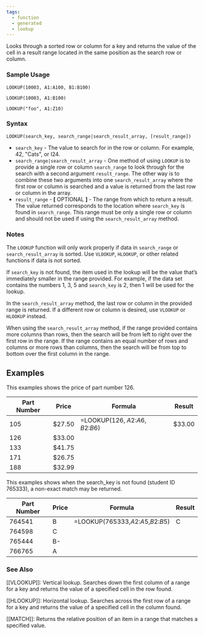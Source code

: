 ```yaml
---
tags:
  - function
  - generated
  - lookup
---
```


Looks through a sorted row or column for a key and returns the value of the cell in a result range located in the same position as the search row or column.

### Sample Usage

`LOOKUP(10003, A1:A100, B1:B100)`

`LOOKUP(10003, A1:B100)`

`LOOKUP("foo", A1:Z10)`

### Syntax

`LOOKUP(search_key, search_range|search_result_array, [result_range])`

* `search_key` - The value to search for in the row or column. For example, 42, "Cats", or I24.
* `search_range|search_result_array` - One method of using `LOOKUP` is to provide a single row or column `search_range` to look through for the search with a second argument `result_range`. The other way is to combine these two arguments into one `search_result_array` where the first row or column is searched and a value is returned from the last row or column in the array.
* `result_range` - **[** OPTIONAL **]** - The range from which to return a result. The value returned corresponds to the location where `search_key` is found in `search_range`. This range must be only a single row or column and should not be used if using the `search_result_array` method.

### Notes

The `LOOKUP` function will only work properly if data in `search_range` or `search_result_array` is sorted. Use `VLOOKUP`, `HLOOKUP`, or other related functions if data is not sorted.

If `search_key` is not found, the item used in the lookup will be the value that’s immediately smaller in the range provided. For example, if the data set contains the numbers 1, 3, 5 and `search_key` is 2, then 1 will be used for the lookup.

In the `search_result_array` method, the last row or column in the provided range is returned. If a different row or column is desired, use `VLOOKUP` or `HLOOKUP` instead.

When using the `search_result_array` method, if the range provided contains more columns than rows, then the search will be from left to right over the first row in the range. If the range contains an equal number of rows and columns or more rows than columns, then the search will be from top to bottom over the first column in the range.

Examples
--------

This examples shows the price of part number 126.

| Part Number | Price | Formula | Result |
| --- | --- | --- | --- |
| 105 | $27.50 | =LOOKUP(126, $A$2:$A$6, $B$2:$B$6) | $33.00 |
| 126 | $33.00 |  |  |
| 133 | $41.75 |  |  |
| 171 | $26.75 |  |  |
| 188 | $32.99 |  |  |

This examples shows when the search\_key is not found (student ID 765333), a non-exact match may be returned.

| Part Number | Price | Formula | Result |
| --- | --- | --- | --- |
| 764541 | B | =LOOKUP(765333,$A$2:$A$5,$B$2:$B$5) | C |
| 764598 | C |  |  |
| 765444 | B- |  |  |
| 766765 | A |  |  |

### See Also

[[VLOOKUP]]: Vertical lookup. Searches down the first column of a range for a key and returns the value of a specified cell in the row found.

[[HLOOKUP]]: Horizontal lookup. Searches across the first row of a range for a key and returns the value of a specified cell in the column found.

[[MATCH]]: Returns the relative position of an item in a range that matches a specified value.